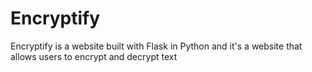 # Encryptify

Encryptify is a website built with Flask in Python and it's a website that allows users to encrypt and decrypt text
